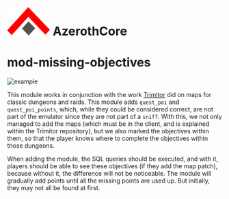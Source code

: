 # ![logo](https://raw.githubusercontent.com/azerothcore/azerothcore.github.io/master/images/logo-github.png) AzerothCore

# mod-missing-objectives

![example](https://github.com/user-attachments/assets/9c19c135-4185-4e98-8389-3350459e131f)

This module works in conjunction with the work [Trimitor](https://github.com/Trimitor/WDM-patch) did on maps for classic dungeons and raids. This module adds `quest_poi` and `quest_poi_points`, which, while they could be considered correct, are not part of the emulator since they are not part of a `sniff`. With this, we not only managed to add the maps (which must be in the client, and is explained within the Trimitor repository), but we also marked the objectives within them, so that the player knows where to complete the objectives within those dungeons.

When adding the module, the SQL queries should be executed, and with it, players should be able to see these objectives (if they add the map patch), because without it, the difference will not be noticeable. The module will gradually add points until all the missing points are used up. But initially, they may not all be found at first.
